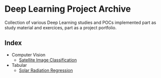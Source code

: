 # Deep Learning Project Archive

Collection of various Deep Learning studies and POCs implemented part as study material and exercices, part as a project portfolio.

## Index

- Computer Vision
    - [Satellite Image Classification](https://github.com/lfenzo/deep-learning-archive/tree/main/computer-vision/satellite-image-classification)
- Tabular
    - [Solar Radiation Regression](https://github.com/lfenzo/deep-learning-archive/tree/main/tabular/solar-radiation-regression)
